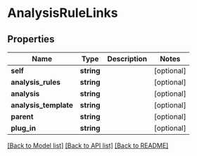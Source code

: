 # AnalysisRuleLinks

## Properties
Name | Type | Description | Notes
------------ | ------------- | ------------- | -------------
**self** | **string** |  | [optional] 
**analysis_rules** | **string** |  | [optional] 
**analysis** | **string** |  | [optional] 
**analysis_template** | **string** |  | [optional] 
**parent** | **string** |  | [optional] 
**plug_in** | **string** |  | [optional] 

[[Back to Model list]](../README.md#documentation-for-models) [[Back to API list]](../README.md#documentation-for-api-endpoints) [[Back to README]](../README.md)


